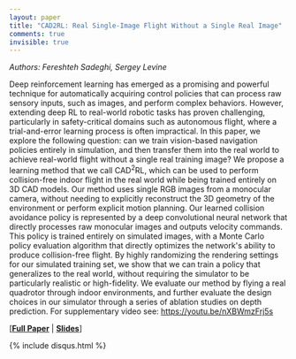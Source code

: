 ```yaml
---
layout: paper
title: "CAD2RL: Real Single-Image Flight Without a Single Real Image"
comments: true
invisible: true
---
```


<p class="text-left"><i>Authors: Fereshteh Sadeghi, Sergey Levine</i></p>

Deep reinforcement learning has emerged as a promising and powerful technique for automatically acquiring control policies that can process raw sensory inputs, such as images, and perform complex behaviors. However, extending deep RL to real-world robotic tasks has proven challenging, particularly in safety-critical domains such as autonomous flight, where a trial-and-error learning process is often impractical. In this paper, we explore the following question: can we train vision-based navigation policies entirely in simulation, and then transfer them into the real world to achieve real-world flight without a single real training image? We propose a learning method that we call CAD$^2$RL, which can be used to perform collision-free indoor flight in the real world while being trained entirely on 3D CAD models. Our method uses single RGB images from a monocular camera, without needing to explicitly reconstruct the 3D geometry of the environment or perform explicit motion planning. Our learned collision avoidance policy is represented by a deep convolutional neural network that directly processes raw monocular images and outputs velocity commands. This policy is trained entirely on simulated images, with a Monte Carlo policy evaluation algorithm that directly optimizes the network's ability to produce collision-free flight. By highly randomizing the rendering settings for our simulated training set, we show that we can train a policy that generalizes to the real world, without requiring the simulator to be particularly realistic or high-fidelity. We evaluate our method by flying a real quadrotor through indoor environments, and further evaluate the design choices in our simulator through a series of ablation studies on depth prediction. For supplementary video see: https://youtu.be/nXBWmzFrj5s

[<b><a href="/static/papers/13.pdf">Full Paper</a></b> | <b><a href="/static/slides/13.mp4">Slides</a></b>]

{% include disqus.html %}